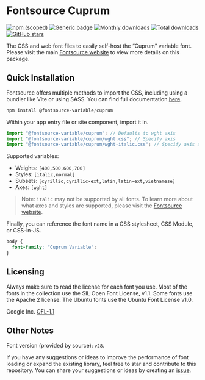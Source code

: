 # Fontsource Cuprum

[![npm (scoped)](https://img.shields.io/npm/v/@fontsource-variable/cuprum?color=brightgreen)](https://www.npmjs.com/package/@fontsource-variable/cuprum) [![Generic badge](https://img.shields.io/badge/fontsource-passing-brightgreen)](https://github.com/fontsource/fontsource) [![Monthly downloads](https://badgen.net/npm/dm/@fontsource-variable/cuprum)](https://github.com/fontsource/fontsource) [![Total downloads](https://badgen.net/npm/dt/@fontsource-variable/cuprum)](https://github.com/fontsource/fontsource) [![GitHub stars](https://img.shields.io/github/stars/fontsource/fontsource.svg?style=social&label=Star)](https://github.com/fontsource/fontsource/stargazers)

The CSS and web font files to easily self-host the “Cuprum” variable font. Please visit the main [Fontsource website](https://fontsource.org/fonts/cuprum) to view more details on this package.

## Quick Installation

Fontsource offers multiple methods to import the CSS, including using a bundler like Vite or using SASS. You can find full documentation [here](https://fontsource.org/docs/getting-started/introduction).

```javascript
npm install @fontsource-variable/cuprum
```

Within your app entry file or site component, import it in.

```javascript
import "@fontsource-variable/cuprum"; // Defaults to wght axis
import "@fontsource-variable/cuprum/wght.css"; // Specify axis
import "@fontsource-variable/cuprum/wght-italic.css"; // Specify axis and style
```

Supported variables:
- Weights: `[400,500,600,700]`
- Styles: `[italic,normal]`
- Subsets: `[cyrillic,cyrillic-ext,latin,latin-ext,vietnamese]`
- Axes: `[wght]`

> Note: `italic` may not be supported by all fonts. To learn more about what axes and styles are supported, please visit the [Fontsource website](https://fontsource.org/fonts/cuprum).

Finally, you can reference the font name in a CSS stylesheet, CSS Module, or CSS-in-JS.

```css
body {
  font-family: "Cuprum Variable";
}
```

## Licensing
Always make sure to read the license for each font you use. Most of the fonts in the collection use the SIL Open Font License, v1.1. Some fonts use the Apache 2 license. The Ubuntu fonts use the Ubuntu Font License v1.0.

Google Inc.
[OFL-1.1](http://scripts.sil.org/OFL)

## Other Notes
Font version (provided by source): `v28`.

If you have any suggestions or ideas to improve the performance of font loading or expand the existing library, feel free to star and contribute to this repository. You can share your suggestions or ideas by creating an [issue](https://github.com/fontsource/fontsource/issues).